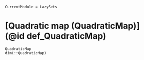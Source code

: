 ```@meta
CurrentModule = LazySets
```

# [Quadratic map (QuadraticMap)](@id def_QuadraticMap)

```@docs
QuadraticMap
dim(::QuadraticMap)
```
